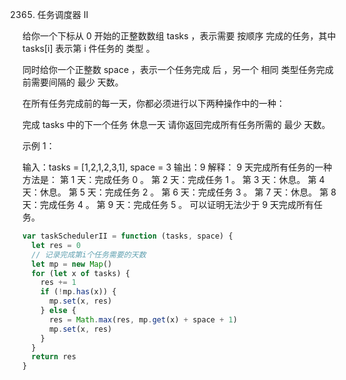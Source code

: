 2365. 任务调度器 II

给你一个下标从 0 开始的正整数数组 tasks ，表示需要 按顺序 完成的任务，其中 tasks[i] 表示第 i 件任务的 类型 。

同时给你一个正整数 space ，表示一个任务完成 后 ，另一个 相同 类型任务完成前需要间隔的 最少 天数。

在所有任务完成前的每一天，你都必须进行以下两种操作中的一种：

完成 tasks 中的下一个任务
休息一天
请你返回完成所有任务所需的 最少 天数。

示例 1：

输入：tasks = [1,2,1,2,3,1], space = 3
输出：9
解释：
9 天完成所有任务的一种方法是：
第 1 天：完成任务 0 。
第 2 天：完成任务 1 。
第 3 天：休息。
第 4 天：休息。
第 5 天：完成任务 2 。
第 6 天：完成任务 3 。
第 7 天：休息。
第 8 天：完成任务 4 。
第 9 天：完成任务 5 。
可以证明无法少于 9 天完成所有任务。

```js
var taskSchedulerII = function (tasks, space) {
  let res = 0
  // 记录完成第i个任务需要的天数
  let mp = new Map()
  for (let x of tasks) {
    res += 1
    if (!mp.has(x)) {
      mp.set(x, res)
    } else {
      res = Math.max(res, mp.get(x) + space + 1)
      mp.set(x, res)
    }
  }
  return res
}
```

